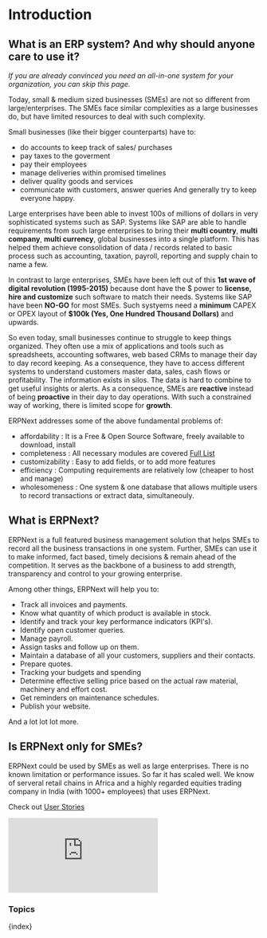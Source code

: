 <!-- add-breadcrumbs -->
# Introduction

## What is an ERP system? And why should anyone care to use it?

*If you are already convinced you need an all-in-one system for your
organization, you can skip this page.*

Today, small & medium sized businesses (SMEs) are not so different from large/enterprises. The SMEs face similar complexities as a large businesses do, but have limited resources to deal with such complexity. 

Small businesses (like their bigger counterparts) have to:
- do accounts to keep track of sales/ purchases
- pay taxes to the goverment
- pay their employees
- manage deliveries within promised timelines
- deliver quality goods and services
- communicate with customers, answer queries
And generally try to keep everyone happy.

Large enterprises have been able to invest 100s of millions of dollars in very sophisticated systems such as SAP. Systems like SAP are able to handle requirements from such large enterprises to bring their **multi country**, **multi company**, **multi currency**, global businesses into a single platform. This has helped them achieve consolidation of data / records related to basic process such as accounting, taxation, payroll, reporting and supply chain to name a few.  

In contrast to large enterprises, SMEs have been left out of this **1st wave of digital revolution (1995-2015)** because dont  have the $ power to **license, hire and customize** such software to match their needs. Systems like SAP have been **NO-GO** for most SMEs. Such systyems need a **minimum** CAPEX or OPEX layout of **$100k (Yes, One Hundred Thousand Dollars)** and upwards. 

So even today, small businesses continue to struggle to keep things organized. They often use a mix of applications and tools such as spreadsheets, accounting softwares, web based CRMs to manage their day to day record keeping. As a consequence, they have to access different systems to understand customers master data, sales, cash flows or profitability. The information exists in silos. The data is hard to combine to get useful insights or alerts. As a consequence, SMEs are **reactive** instead of being **proactive** in their day to day operations. With such a constrained way of working, there is limited scope for **growth**. 

ERPNext addresses some of the above fundamental problems of:
* affordability : It is a Free & Open Source Software, freely available to download, install
* completeness : All necessary modules are covered [Full List](https://erpnext.org/ "ERPNex.Org Homepage")
* customizability : Easy to add fields, or to add more features
* efficiency : Computing requirements are relatively low (cheaper to host and manage) 
* wholesomeness : One system & one database that allows multiple users to record transactions or extract data, simultaneouly. 

## What is ERPNext?

ERPNext is a full featured business management solution that helps SMEs to record all the business transactions  in one system. Further, SMEs can use it to make informed, fact based, timely decisions &  remain ahead of the competition. It serves as the backbone of a business to add strength, transparency and control to your growing enterprise. 

Among other things, ERPNext will help you to:
  * Track all invoices and payments.
  * Know what quantity of which product is available in stock.
  * Identify and track your key performance indicators (KPI's).
  * Identify open customer queries.
  * Manage payroll.
  * Assign tasks and follow up on them.
  * Maintain a database of all your customers, suppliers and their contacts.
  * Prepare quotes.
  * Tracking your budgets and spending
  * Determine effective selling price based on the actual raw material, machinery and effort cost. 
  * Get reminders on maintenance schedules.
  * Publish your website.

And a lot lot lot more.

## Is ERPNext only for SMEs?

ERPNext could be used by SMEs as well as large enterprises. There is no known limitation or performance issues. So far it has scaled well. We know of serveral retail chains in Africa and a highly regarded equities trading company in India (with 1000+ employees) that uses ERPNext. 

Check out [User Stories](https://erpnext.org/stories/zerodha)



<div>
  <div class='embed-container'>
    <iframe src='https://www.youtube.com/embed/vKjHRzMEei0' frameborder='0' allowfullscreen>
    </iframe>
  </div>
</div>

### Topics

{index}
